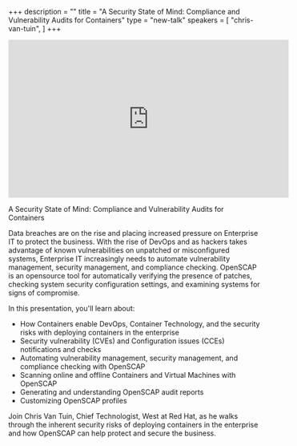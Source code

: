 +++
description = ""
title = "A Security State of Mind: Compliance and Vulnerability Audits for Containers"
type = "new-talk"
speakers = [
        "chris-van-tuin",
]
+++
<iframe width="560" height="315" src="https://www.youtube-nocookie.com/embed/Waa33dLRtII" frameborder="0" allowfullscreen></iframe>

A Security State of Mind: Compliance and Vulnerability Audits for Containers

Data breaches are on the rise and placing increased pressure on Enterprise IT to protect the business.  With the rise of DevOps and as hackers takes advantage of known vulnerabilities on unpatched or misconfigured systems, Enterprise IT increasingly needs to automate vulnerability management, security management, and compliance checking.  OpenSCAP is an opensource tool for automatically verifying the presence of patches, checking system security configuration settings, and examining systems for signs of compromise.

In this presentation, you'll learn about:

* How Containers enable DevOps, Container Technology, and the security risks with deploying containers in the enterprise
* Security vulnerability (CVEs) and Configuration issues (CCEs) notifications and checks
* Automating vulnerability management, security management, and compliance checking with OpenSCAP
* Scanning online and offline Containers and Virtual Machines with OpenSCAP
* Generating and understanding OpenSCAP audit reports
* Customizing OpenSCAP profiles

Join Chris Van Tuin, Chief Technologist, West at Red Hat, as he walks through the inherent security risks of deploying containers in the enterprise and how OpenSCAP can help protect and secure the business.